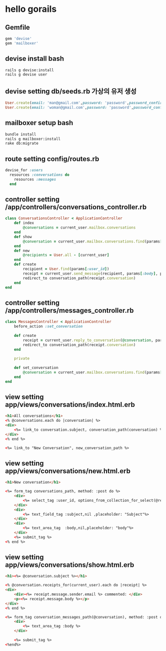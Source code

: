 # hello gorails

## Gemfile 
```ruby
gem 'devise'
gem 'mailboxer'
```
## devise install bash
```bash
rails g devise:install
rails g devise user
```
## devise setting db/seeds.rb 가상의 유저 생성
```ruby
User.create(email: 'man@gmail.com',password: 'password',password_confirmation: 'password')
User.create(email: 'woman@gmail.com',password: 'password',password_confirmation: 'password')
```
## mailboxer setup bash
```bash
bundle install
rails g mailboxer:install
rake db:migrate
```
## route setting config/routes.rb
```ruby
devise_for :users
  resources :conversations do
    resources :messages
  end
```
## controller setting /app/controllers/conversations_controller.rb
```ruby
class ConversationsController < ApplicationController
    def index
        @conversations = current_user.mailbox.conversations
    end
    def show
        @conversation = current_user.mailbox.conversations.find(params[:id])
    end
    def new
        @recipients = User.all - [current_user]
    end
    def create
        recipient = User.find(params[:user_id])
        receipt = current_user.send_message(recipient, params[:body], params[:subject])
        redirect_to conversation_path(receipt.conversation)
    end
end
```
## controller setting /app/controllers/messages_controller.rb
```ruby
class MessagesController < ApplicationController
    before_action :set_conversation
    
    def create
        receipt = current_user.reply_to_conversation(@conversation, params[:body])
        redirect_to conversation_path(receipt.conversation)
    end
    
    private
    
    def set_conversation
        @conversation = current_user.mailbox.conversations.find(params[:conversation_id])
    end
end
```
## view setting app/views/conversations/index.html.erb
```html
<h1>All conversations</h1>
<% @conversations.each do |conversation| %>
<div>
    <%= link_to conversation.subject, conversation_path(conversation) %>
</div>
<% end %>

<%= link_to "New Conversation", new_conversation_path %>
```
## view setting app/views/conversations/new.html.erb
```html
<h1>New conversation</h1>

<%= form_tag conversations_path, method: :post do %>
    <div>
        <%= select_tag :user_id, options_from_collection_for_select(@recipients, :id, :email)%>
    </div>
    <div>
        <%= text_field_tag :subject,nil ,placeholder: "Subject"%>
    </div>
    <div>
        <%= text_area_tag  :body,nil,placeholder: "body"%>
    </div>
    <%= submit_tag %>
<% end %>
```
## view setting app/views/conversations/show.html.erb
```html
<h1><%= @conversation.subject %></h1>

<% @conversation.receipts_for(current_user).each do |receipt| %>
<div>
    <div><%= receipt.message.sender.email %> commented: </div>
    <p><%= receipt.message.body %></p>
</div>
<% end %>

<%= form_tag conversation_messages_path(@conversation), method: :post do %>
    <div>
        <%= text_area_tag :body %>
    </div>
    
    <%= submit_tag %>
<%end%>
```